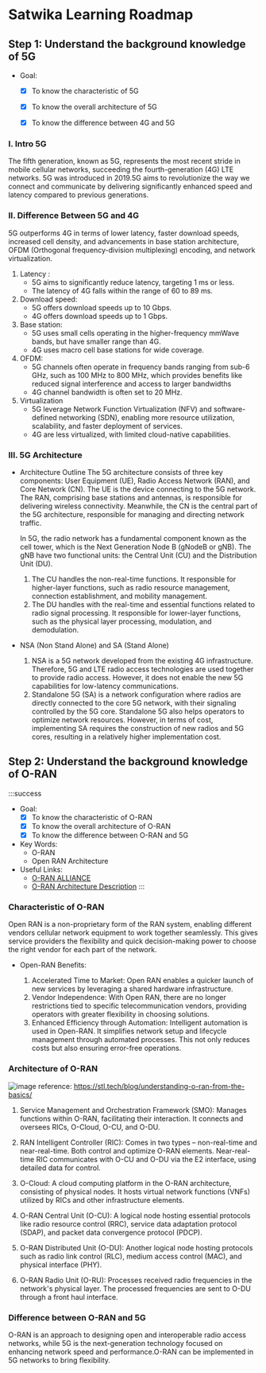 # Satwika Learning Roadmap
## Step 1: Understand the background knowledge of 5G
- Goal: 
    - [x] To know the characteristic of 5G
    - [x] To know the overall architecture of 5G
    - [x] To know the difference between 4G and 5G


### I. Intro 5G
The fifth generation, known as 5G, represents the most recent stride in mobile cellular networks, succeeding the fourth-generation (4G) LTE networks. 5G was introduced in 2019.5G aims to revolutionize the way we connect and communicate by delivering significantly enhanced speed and latency compared to previous generations.

### II. Difference Between 5G and 4G

5G outperforms 4G in terms of lower latency, faster download speeds, increased cell density, and advancements in base station architecture, OFDM (Orthogonal frequency-division multiplexing) encoding, and network virtualization.
1. Latency :
    - 5G aims to significantly reduce latency, targeting 1 ms or less.
    - The latency of 4G falls within the range of 60 to 89 ms.
2. Download speed:
    - 5G offers download speeds up to 10 Gbps.
    - 4G offers download speeds up to 1 Gbps.
3. Base station:
    - 5G uses small cells operating in the higher-frequency mmWave bands, but have smaller range than 4G.
    - 4G uses macro cell base stations for wide coverage.
4. OFDM:
    - 5G channels often operate in frequency bands ranging from sub-6 GHz, such as 100 MHz to 800 MHz, which provides benefits like reduced signal interference and access to larger bandwidths
    - 4G channel bandwidth is often set to 20 MHz.
5. Virtualization
    - 5G leverage Network Function Virtualization (NFV) and software-defined networking (SDN), enabling more resource utilization, scalability, and faster deployment of services.
    - 4G are less virtualized, with limited cloud-native capabilities.

### III. 5G Architecture
- Architecture Outline 
    The 5G architecture consists of three key components: User Equipment (UE), Radio Access Network (RAN), and Core Network (CN). The UE is the device connecting to the 5G network. The RAN, comprising base stations and antennas, is responsible for delivering wireless connectivity. Meanwhile, the CN is the central part of the 5G architecture, responsible for managing and directing network traffic.

    In 5G, the radio network has a fundamental component known as the cell tower, which is the Next Generation Node B (gNodeB or gNB). The gNB have two functional units: the Central Unit (CU) and the Distribution Unit (DU). 

    1. The CU handles the non-real-time functions. It responsible for higher-layer functions, such as radio resource management, connection establishment, and mobility management. 
    2. The DU handles with the real-time and essential functions related to radio signal processing. It responsible for lower-layer functions, such as the physical layer processing, modulation, and demodulation.

- NSA (Non Stand Alone) and SA (Stand Alone)
    1. NSA is a 5G network developed from the existing 4G infrastructure. Therefore, 5G and LTE radio access technologies are used together to provide radio access. However, it does not enable the new 5G capabilities for low-latency communications.
    2. Standalone 5G (SA) is a network configuration where radios are directly connected to the core 5G network, with their signaling controlled by the 5G core. Standalone 5G also helps operators to optimize network resources. However, in terms of cost, implementing SA requires the construction of new radios and 5G cores, resulting in a relatively higher implementation cost.


## Step 2: Understand the background knowledge of O-RAN
:::success
- Goal: 
    - [x] To know the characteristic of O-RAN
    - [x] To know the overall architecture of O-RAN
    - [x] To know the difference between O-RAN and 5G
- Key Words:
    - O-RAN
    - Open RAN Architecture
- Useful Links:
    - [O-RAN ALLIANCE](https://www.o-ran.org/)
    - [O-RAN Architecture Description](https://www.o-ran.org/specifications)
:::
### Characteristic of O-RAN 
Open RAN is a non-proprietary form of the RAN system, enabling different vendors cellular network equipment to work together seamlessly. This gives service providers the flexibility and quick decision-making power to choose the right vendor for each part of the network.

- Open-RAN Benefits:

    1. Accelerated Time to Market: Open RAN enables a quicker launch of new services by leveraging a shared hardware infrastructure.
    2. Vendor Independence: With Open RAN, there are no longer restrictions tied to specific telecommunication vendors, providing operators with greater flexibility in choosing solutions.
    3. Enhanced Efficiency through Automation: Intelligent automation is used in Open-RAN. It simplifies network setup and lifecycle management through automated processes. This not only reduces costs but also ensuring error-free operations.

### Architecture of O-RAN
![image](https://hackmd.io/_uploads/B1ycszNtT.png)
reference: https://stl.tech/blog/understanding-o-ran-from-the-basics/ 
1. Service Management and Orchestration Framework (SMO): 
    Manages functions within O-RAN, facilitating their interaction. It connects and oversees RICs, O-Cloud, O-CU, and O-DU.
    
2. RAN Intelligent Controller (RIC):
    Comes in two types – non-real-time and near-real-time. Both control and optimize O-RAN elements. Near-real-time RIC communicates with O-CU and O-DU via the E2 interface, using detailed data for control.
3. O-Cloud:
    A cloud computing platform in the O-RAN architecture, consisting of physical nodes. It hosts virtual network functions (VNFs) utilized by RICs and other infrastructure elements.
4. O-RAN Central Unit (O-CU):
    A logical node hosting essential protocols like radio resource control (RRC), service data adaptation protocol (SDAP), and packet data convergence protocol (PDCP).

5. O-RAN Distributed Unit (O-DU):
    Another logical node hosting protocols such as radio link control (RLC), medium access control (MAC), and physical interface (PHY).

6. O-RAN Radio Unit (O-RU):
    Processes received radio frequencies in the network's physical layer. The processed frequencies are sent to O-DU through a front haul interface.

### Difference between O-RAN and 5G
O-RAN is an approach to designing open and interoperable radio access networks, while 5G is the next-generation technology focused on enhancing network speed and performance.O-RAN can be implemented in 5G networks to bring flexibility.
